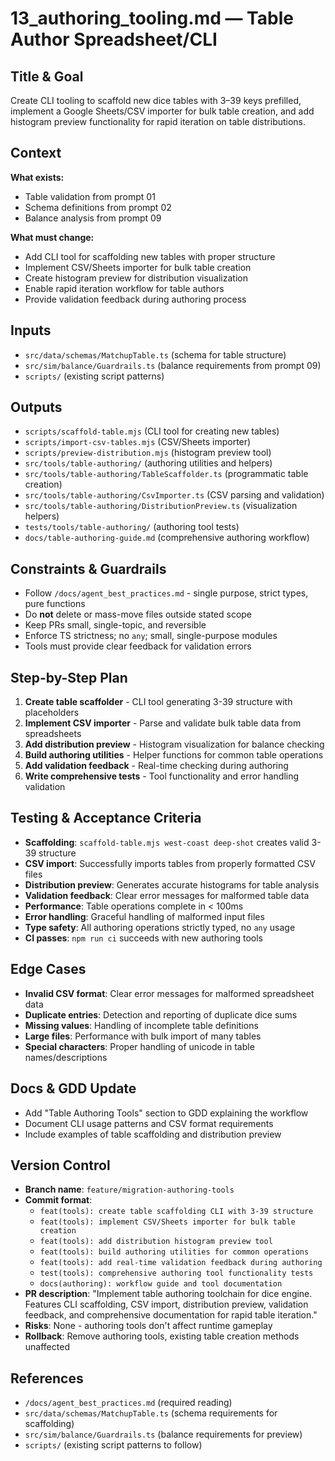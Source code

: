 # 13_authoring_tooling.md — Table Author Spreadsheet/CLI

## Title & Goal
Create CLI tooling to scaffold new dice tables with 3–39 keys prefilled, implement a Google Sheets/CSV importer for bulk table creation, and add histogram preview functionality for rapid iteration on table distributions.

## Context
**What exists:**
- Table validation from prompt 01
- Schema definitions from prompt 02
- Balance analysis from prompt 09

**What must change:**
- Add CLI tool for scaffolding new tables with proper structure
- Implement CSV/Sheets importer for bulk table creation
- Create histogram preview for distribution visualization
- Enable rapid iteration workflow for table authors
- Provide validation feedback during authoring process

## Inputs
- `src/data/schemas/MatchupTable.ts` (schema for table structure)
- `src/sim/balance/Guardrails.ts` (balance requirements from prompt 09)
- `scripts/` (existing script patterns)

## Outputs
- `scripts/scaffold-table.mjs` (CLI tool for creating new tables)
- `scripts/import-csv-tables.mjs` (CSV/Sheets importer)
- `scripts/preview-distribution.mjs` (histogram preview tool)
- `src/tools/table-authoring/` (authoring utilities and helpers)
- `src/tools/table-authoring/TableScaffolder.ts` (programmatic table creation)
- `src/tools/table-authoring/CsvImporter.ts` (CSV parsing and validation)
- `src/tools/table-authoring/DistributionPreview.ts` (visualization helpers)
- `tests/tools/table-authoring/` (authoring tool tests)
- `docs/table-authoring-guide.md` (comprehensive authoring workflow)

## Constraints & Guardrails
- Follow `/docs/agent_best_practices.md` - single purpose, strict types, pure functions
- Do **not** delete or mass-move files outside stated scope
- Keep PRs small, single-topic, and reversible
- Enforce TS strictness; no `any`; small, single-purpose modules
- Tools must provide clear feedback for validation errors

## Step-by-Step Plan
1. **Create table scaffolder** - CLI tool generating 3-39 structure with placeholders
2. **Implement CSV importer** - Parse and validate bulk table data from spreadsheets
3. **Add distribution preview** - Histogram visualization for balance checking
4. **Build authoring utilities** - Helper functions for common table operations
5. **Add validation feedback** - Real-time checking during authoring
6. **Write comprehensive tests** - Tool functionality and error handling validation

## Testing & Acceptance Criteria
- **Scaffolding**: `scaffold-table.mjs west-coast deep-shot` creates valid 3-39 structure
- **CSV import**: Successfully imports tables from properly formatted CSV files
- **Distribution preview**: Generates accurate histograms for table analysis
- **Validation feedback**: Clear error messages for malformed table data
- **Performance**: Table operations complete in < 100ms
- **Error handling**: Graceful handling of malformed input files
- **Type safety**: All authoring operations strictly typed, no `any` usage
- **CI passes**: `npm run ci` succeeds with new authoring tools

## Edge Cases
- **Invalid CSV format**: Clear error messages for malformed spreadsheet data
- **Duplicate entries**: Detection and reporting of duplicate dice sums
- **Missing values**: Handling of incomplete table definitions
- **Large files**: Performance with bulk import of many tables
- **Special characters**: Proper handling of unicode in table names/descriptions

## Docs & GDD Update
- Add "Table Authoring Tools" section to GDD explaining the workflow
- Document CLI usage patterns and CSV format requirements
- Include examples of table scaffolding and distribution preview

## Version Control
- **Branch name**: `feature/migration-authoring-tools`
- **Commit format**:
  - `feat(tools): create table scaffolding CLI with 3-39 structure`
  - `feat(tools): implement CSV/Sheets importer for bulk table creation`
  - `feat(tools): add distribution histogram preview tool`
  - `feat(tools): build authoring utilities for common operations`
  - `feat(tools): add real-time validation feedback during authoring`
  - `test(tools): comprehensive authoring tool functionality tests`
  - `docs(authoring): workflow guide and tool documentation`
- **PR description**: "Implement table authoring toolchain for dice engine. Features CLI scaffolding, CSV import, distribution preview, validation feedback, and comprehensive documentation for rapid table iteration."
- **Risks**: None - authoring tools don't affect runtime gameplay
- **Rollback**: Remove authoring tools, existing table creation methods unaffected

## References
- `/docs/agent_best_practices.md` (required reading)
- `src/data/schemas/MatchupTable.ts` (schema requirements for scaffolding)
- `src/sim/balance/Guardrails.ts` (balance requirements for preview)
- `scripts/` (existing script patterns to follow)
